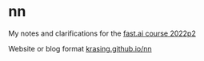 # nn

My notes and clarifications for the [fast.ai course 2022p2](https://github.com/fastai/course22p2)

Website or blog format [krasing.github.io/nn](https://krasing.github.io/nn/)
